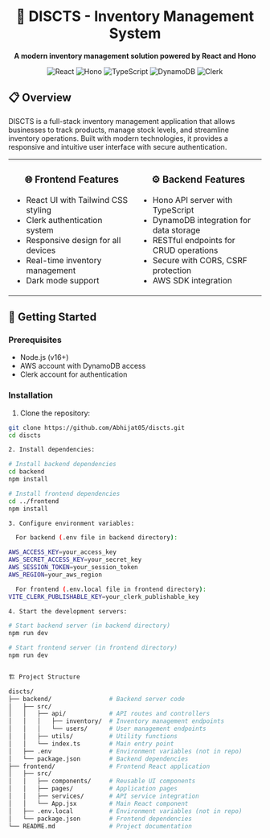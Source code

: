 <div align="center">
  <h1>🚀 DISCTS - Inventory Management System</h1>
  <p><strong>A modern inventory management solution powered by React and Hono</strong></p>
  
  ![React](https://img.shields.io/badge/React-19.0.0-61DAFB?style=for-the-badge&logo=react)
  ![Hono](https://img.shields.io/badge/Hono-4.6.16-blue?style=for-the-badge)
  ![TypeScript](https://img.shields.io/badge/TypeScript-5.7.3-3178C6?style=for-the-badge&logo=typescript)
  ![DynamoDB](https://img.shields.io/badge/DynamoDB-AWS-FF9900?style=for-the-badge&logo=amazondynamodb)
  ![Clerk](https://img.shields.io/badge/Clerk-Auth-6C47FF?style=for-the-badge)
</div>

## 📋 Overview

DISCTS is a full-stack inventory management application that allows businesses to track products, manage stock levels, and streamline inventory operations. Built with modern technologies, it provides a responsive and intuitive user interface with secure authentication.

<table>
  <tr>
    <td width="50%">
      <h3 align="center">🌐 Frontend Features</h3>
      <ul>
        <li>React UI with Tailwind CSS styling</li>
        <li>Clerk authentication system</li>
        <li>Responsive design for all devices</li>
        <li>Real-time inventory management</li>
        <li>Dark mode support</li>
      </ul>
    </td>
    <td width="50%">
      <h3 align="center">⚙️ Backend Features</h3>
      <ul>
        <li>Hono API server with TypeScript</li>
        <li>DynamoDB integration for data storage</li>
        <li>RESTful endpoints for CRUD operations</li>
        <li>Secure with CORS, CSRF protection</li>
        <li>AWS SDK integration</li>
      </ul>
    </td>
  </tr>
</table>

## 🚀 Getting Started

### Prerequisites

- Node.js (v16+)
- AWS account with DynamoDB access
- Clerk account for authentication

### Installation

1. Clone the repository:

```bash
git clone https://github.com/Abhijat05/discts.git
cd discts

2. Install dependencies:

# Install backend dependencies
cd backend
npm install

# Install frontend dependencies
cd ../frontend
npm install

3. Configure environment variables:

  For backend (.env file in backend directory):

AWS_ACCESS_KEY=your_access_key
AWS_SECRET_ACCESS_KEY=your_secret_key
AWS_SESSION_TOKEN=your_session_token
AWS_REGION=your_aws_region

  For frontend (.env.local file in frontend directory):
VITE_CLERK_PUBLISHABLE_KEY=your_clerk_publishable_key

4. Start the development servers:

# Start backend server (in backend directory)
npm run dev

# Start frontend server (in frontend directory)
npm run dev


🏗️ Project Structure

discts/
├── backend/                # Backend server code
│   ├── src/
│   │   ├── api/            # API routes and controllers
│   │   │   ├── inventory/  # Inventory management endpoints
│   │   │   └── users/      # User management endpoints
│   │   ├── utils/          # Utility functions
│   │   └── index.ts        # Main entry point
│   ├── .env                # Environment variables (not in repo)
│   └── package.json        # Backend dependencies
├── frontend/               # Frontend React application
│   ├── src/
│   │   ├── components/     # Reusable UI components
│   │   ├── pages/          # Application pages
│   │   ├── services/       # API service integration
│   │   └── App.jsx         # Main React component
│   ├── .env.local          # Environment variables (not in repo)
│   └── package.json        # Frontend dependencies
└── README.md               # Project documentation